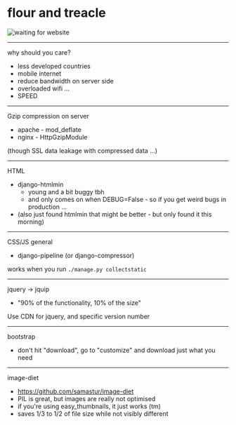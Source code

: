 flour and treacle
=================

![waiting for website](slow-internet-connection--300x294.jpg)

---

why should you care?

- less developed countries
- mobile internet
- reduce bandwidth on server side
- overloaded wifi ...
- SPEED

---

Gzip compression on server

- apache - mod_deflate
- nginx - HttpGzipModule

(though SSL data leakage with compressed data ...)

---

HTML

- django-htmlmin
  - young and a bit buggy tbh
  - and only comes on when DEBUG=False - so if you get weird bugs in production ...
- (also just found htmlmin that might be better - but only found it this morning)

---

CSS/JS general

- django-pipeline (or django-compressor)

works when you run `./manage.py collectstatic`

---

jquery -> jquip

- "90% of the functionality, 10% of the size"

Use CDN for jquery, and specific version number

---

bootstrap

- don't hit "download", go to "customize" and download just what you need

---

image-diet

- https://github.com/samastur/image-diet
- PIL is great, but images are really not optimised
- if you're using easy_thumbnails, it just works (tm)
- saves 1/3 to 1/2 of file size while not visibly different

